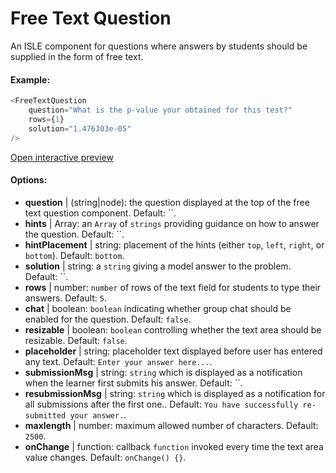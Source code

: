 # Free Text Question

An ISLE component for questions where answers by students should be supplied in the form of free text.

#### Example:

``` js
<FreeTextQuestion 
    question="What is the p-value your obtained for this test?" 
    rows={1} 
    solution="1.476303e-05" 
/>
``` 

[Open interactive preview](https://isle.heinz.cmu.edu/components/free-text-question/)

#### Options:

* __question__ | (string|node): the question displayed at the top of the free text question component. Default: ``.
* __hints__ | Array<string>: an `Array` of `strings` providing guidance on how to answer the question. Default: ``.
* __hintPlacement__ | string: placement of the hints (either `top`, `left`, `right`, or `bottom`). Default: `bottom`.
* __solution__ | string: a `string` giving a model answer to the problem. Default: ``.
* __rows__ | number: `number` of rows of the text field for students to type their answers. Default: `5`.
* __chat__ | boolean: `boolean` indicating whether group chat should be enabled for the question. Default: `false`.
* __resizable__ | boolean: `boolean` controlling whether the text area should be resizable. Default: `false`.
* __placeholder__ | string: placeholder text displayed before user has entered any text. Default: `Enter your answer here...`.
* __submissionMsg__ | string: `string` which is displayed as a notification when the learner first submits his answer. Default: ``.
* __resubmissionMsg__ | string: `string` which is displayed as a notification for all submissions after the first one.. Default: `You have successfully re-submitted your answer.`.
* __maxlength__ | number: maximum allowed number of characters. Default: `2500`.
* __onChange__ | function: callback `function` invoked every time the text area value changes. Default: `onChange() {}`.


